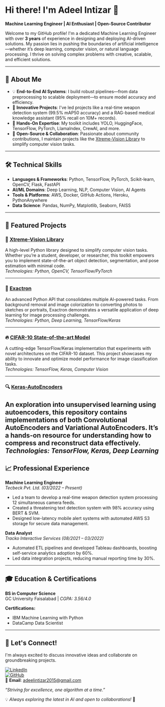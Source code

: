 # Hi there! I'm Adeel Intizar 👋

**Machine Learning Engineer | AI Enthusiast | Open-Source Contributor**

Welcome to my GitHub profile! I'm a dedicated Machine Learning Engineer with over **3 years** of experience in designing and deploying AI-driven solutions. My passion lies in pushing the boundaries of artificial intelligence—whether it’s deep learning, computer vision, or natural language processing. I thrive on solving complex problems with creative, scalable, and efficient solutions.

---

## 🔬 About Me

- 💡 **End-to-End AI Systems**: I build robust pipelines—from data preprocessing to scalable deployment—to ensure model accuracy and efficiency.
- 🚀 **Innovative Projects**: I've led projects like a real-time weapon detection system (99.5% mAP50 accuracy) and a RAG-based medical knowledge assistant (95% recall on 10M+ records).
- 🔧 **Hands-On Expertise**: My toolkit includes YOLO, HuggingFace, TensorFlow, PyTorch, LlamaIndex, CrewAI, and more.
- 🤝 **Open-Source & Collaboration**: Passionate about community contributions, I maintain projects like the [Xtreme-Vision Library](https://github.com/Adeel-Intizar/Xtreme-Vision) to simplify computer vision tasks.

---

## 🛠 Technical Skills

- **Languages & Frameworks**: Python, TensorFlow, PyTorch, Scikit-learn, OpenCV, Flask, FastAPI  
- **AI/ML Domains**: Deep Learning, NLP, Computer Vision, AI Agents  
- **Tools & Platforms**: AWS, Docker, GitHub Actions, Heroku, PythonAnywhere  
- **Data Science**: Pandas, NumPy, Matplotlib, Seaborn, FAISS  

---

## 🚀 Featured Projects

### 🚀 [Xtreme-Vision Library](https://github.com/Adeel-Intizar/Xtreme-Vision)
A high-level Python library designed to simplify computer vision tasks. Whether you’re a student, developer, or researcher, this toolkit empowers you to implement state-of-the-art object detection, segmentation, and pose estimation with minimal code.  
*Technologies: Python, OpenCV, TensorFlow/PyTorch*

---

### 🎨 [Exactron](https://github.com/Adeel-Intizar/Exactron)
An advanced Python API that consolidates multiple AI-powered tasks. From background removal and image colorization to converting photos to sketches or portraits, Exactron demonstrates a versatile application of deep learning for image processing challenges.  
*Technologies: Python, Deep Learning, TensorFlow/Keras*

---

### 🔥 [CIFAR-10 State-of-the-art Model](https://github.com/Adeel-Intizar/CIFAR-10-State-of-the-art-Model)
A cutting-edge TensorFlow/Keras implementation that experiments with novel architectures on the CIFAR-10 dataset. This project showcases my ability to innovate and optimize model performance for image classification tasks.  
*Technologies: TensorFlow, Keras, Computer Vision*

---

### 🔍 [Keras-AutoEncoders](https://github.com/Adeel-Intizar/Keras-AutoEncoders)
An exploration into unsupervised learning using autoencoders, this repository contains implementations of both Convolutional AutoEncoders and Variational AutoEncoders. It’s a hands-on resource for understanding how to compress and reconstruct data effectively.  
*Technologies: TensorFlow, Keras, Deep Learning*
---

## 📈 Professional Experience

**Machine Learning Engineer**  
*Tecbeck Pvt. Ltd. (03/2022 – Present)*  
- Led a team to develop a real-time weapon detection system processing 12 simultaneous camera feeds.  
- Created a threatening text detection system with 98% accuracy using BERT & SVM.  
- Designed low-latency mobile alert systems with automated AWS S3 storage for secure data management.

**Data Analyst**  
*Tracko Interactive Services (08/2021 – 03/2022)*  
- Automated ETL pipelines and developed Tableau dashboards, boosting self-service analytics adoption by 60%.  
- Led data integration projects, reducing manual reporting time by 30%.

---

## 🎓 Education & Certifications

**BS in Computer Science**  
GC University Faisalabad | *CGPA: 3.56/4.0*

**Certifications:**  
- IBM Machine Learning with Python  
- DataCamp Data Scientist

---

## 🤝 Let's Connect!

I'm always excited to discuss innovative ideas and collaborate on groundbreaking projects.

[![LinkedIn](https://img.shields.io/badge/LinkedIn-blue?style=for-the-badge&logo=linkedin)](https://linkedin.com/in/adeelintizar)  
[![GitHub](https://img.shields.io/badge/GitHub-black?style=for-the-badge&logo=github)](https://github.com/Adeel-Intizar)  
📧 **Email**: [adeelintizar2015@gmail.com](mailto:adeelintizar2015@gmail.com)

_“Striving for excellence, one algorithm at a time.”_

💡 _Always exploring the latest in AI and open to collaborations!_ 🚀


<!--
**Adeel-Intizar/Adeel-Intizar** is a ✨ _special_ ✨ repository because its `README.md` (this file) appears on your GitHub profile.

Here are some ideas to get you started:

- 🔭 I’m currently working on ...
- 🌱 I’m currently learning ...
- 👯 I’m looking to collaborate on ...
- 🤔 I’m looking for help with ...
- 💬 Ask me about ...
- 📫 How to reach me: ...
- 😄 Pronouns: ...
- ⚡ Fun fact: ...
-->
